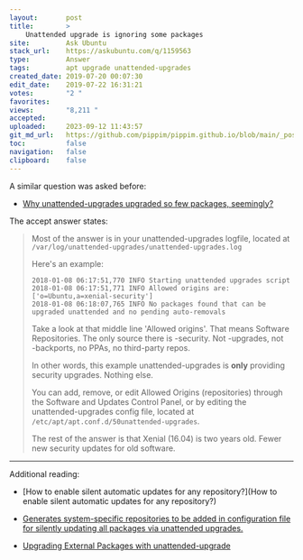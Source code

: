 ```yaml
---
layout:       post
title:        >
    Unattended upgrade is ignoring some packages
site:         Ask Ubuntu
stack_url:    https://askubuntu.com/q/1159563
type:         Answer
tags:         apt upgrade unattended-upgrades
created_date: 2019-07-20 00:07:30
edit_date:    2019-07-22 16:31:21
votes:        "2 "
favorites:    
views:        "8,211 "
accepted:     
uploaded:     2023-09-12 11:43:57
git_md_url:   https://github.com/pippim/pippim.github.io/blob/main/_posts/2019/2019-07-20-Unattended-upgrade-is-ignoring-some-packages.md
toc:          false
navigation:   false
clipboard:    false
---
```


A similar question was asked before:

- [Why unattended-upgrades upgraded so few packages, seemingly?][1]

The accept answer states:

> Most of the answer is in your unattended-upgrades logfile, located at  
> `/var/log/unattended-upgrades/unattended-upgrades.log`  
>   
> Here's an example:  
>   
>     2018-01-08 06:17:51,770 INFO Starting unattended upgrades script  
>     2018-01-08 06:17:51,771 INFO Allowed origins are: ['o=Ubuntu,a=xenial-security']  
>     2018-01-08 06:18:07,765 INFO No packages found that can be upgraded unattended and no pending auto-removals  
>   
> Take a look at that middle line 'Allowed origins'. That means Software  
> Repositories. The only source there is -security. Not -upgrades, not  
> -backports, no PPAs, no third-party repos.  
>   
> In other words, this example unattended-upgrades is **only** providing  
> security upgrades. Nothing else.  
>   
> You can add, remove, or edit Allowed Origins (repositories) through  
> the Software and Updates Control Panel, or by editing the  
> unattended-upgrades config file, located at  
> `/etc/apt/apt.conf.d/50unattended-upgrades`.  
>   
> The rest of the answer is that Xenial (16.04) is two years old. Fewer  
> new security updates for old software.  


----------

Additional reading:

- [How to enable silent automatic updates for any repository?](How to enable silent automatic updates for any repository?)
- [Generates system-specific repositories to be added in configuration file for silently updating all packages via unattended upgrades.][2]
- [Upgrading External Packages with unattended-upgrade][3]


  [1]: https://askubuntu.com/questions/993470/why-unattended-upgrades-upgraded-so-few-packages-seemingly
  [2]: https://github.com/abhigenie92/unattended_upgrades_repos
  [3]: https://linux-audit.com/upgrading-external-packages-with-unattended-upgrade
